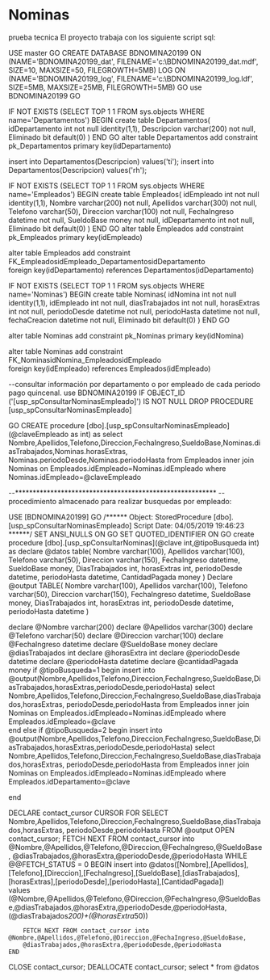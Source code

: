 # Nominas
prueba tecnica
El proyecto trabaja con los siguiente script sql:


USE master
GO
CREATE DATABASE BDNOMINA20199
ON
(NAME='BDNOMINA20199_dat',
FILENAME='c:\BDNOMINA20199_dat.mdf',
SIZE=10,
MAXSIZE=50,
FILEGROWTH=5MB)
LOG ON
(NAME='BDNOMINA20199_log',
FILENAME='c:\BDNOMINA20199_log.ldf',
SIZE=5MB,
MAXSIZE=25MB,
FILEGROWTH=5MB)
GO
use BDNOMINA20199
GO

IF NOT EXISTS (SELECT TOP 1 1 FROM sys.objects WHERE name='Departamentos')
BEGIN
create table Departamentos(
 idDepartamento int not null identity(1,1),
 Descripcion varchar(200) not null,
 Eliminado bit default(0)
)
END 
GO
alter table Departamentos
add constraint pk_Departamentos
primary key(idDepartamento)

insert into Departamentos(Descripcion) values('ti');
insert into Departamentos(Descripcion) values('rh');


IF NOT EXISTS (SELECT TOP 1 1 FROM sys.objects WHERE name='Empleados')
BEGIN
create table Empleados(
 idEmpleado int not null identity(1,1),
 Nombre varchar(200) not null,
 Apellidos varchar(300) not null,
 Telefono varchar(50),
 Direccion varchar(100) not null,
 FechaIngreso datetime not null,
 SueldoBase money not null,
 idDepartamento int not null,
 Eliminado bit default(0)
)
END 
GO
alter table Empleados
add constraint pk_Empleados
primary key(idEmpleado)

alter table Empleados
add constraint FK_EmpleadosidEmpleado_DepartamentosidDepartamento  
foreign key(idDepartamento) references Departamentos(idDepartamento)



IF NOT EXISTS (SELECT TOP 1 1 FROM sys.objects WHERE name='Nominas')
BEGIN
create table Nominas(
 idNomina int not null identity(1,1),
 idEmpleado int not null,
 diasTrabajados int not null,
 horasExtras int not null,
 periodoDesde datetime not null,
 periodoHasta datetime not null,
 fechaCreacion datetime not null,
 Eliminado bit default(0)
)
END 
GO

alter table Nominas
add constraint pk_Nominas
primary key(idNomina)

alter table Nominas
add constraint FK_NominasidNomina_EmpleadosidEmpleado  
foreign key(idEmpleado) references Empleados(idEmpleado)



--consultar información por departamento o por empleado de cada periodo pago quincenal.
use BDNOMINA20199
IF OBJECT_ID ('[usp_spConsultarNominasEmpleado]') IS NOT NULL
	DROP PROCEDURE [usp_spConsultarNominasEmpleado]
  
GO
CREATE procedure [dbo].[usp_spConsultarNominasEmpleado](@claveEmpleado as int)
as
select Nombre,Apellidos,Telefono,Direccion,FechaIngreso,SueldoBase,Nominas.diasTrabajados,Nominas.horasExtras,
Nominas.periodoDesde,Nominas.periodoHasta
from Empleados inner join Nominas
on Empleados.idEmpleado=Nominas.idEmpleado
where Nominas.idEmpleado=@claveEmpleado


--*********************************************************
--procedimiento almacenado para realizar busquedas por empleado:

USE [BDNOMINA20199]
GO
/****** Object:  StoredProcedure [dbo].[usp_spConsultarNominasEmpleado]    Script Date: 04/05/2019 19:46:23 ******/
SET ANSI_NULLS ON
GO
SET QUOTED_IDENTIFIER ON
GO
create procedure [dbo].[usp_spConsultarNominas](@clave int,@tipoBusqueda int)
as
declare @datos table(
Nombre varchar(100),
Apellidos varchar(100),
Telefono varchar(50),
Direccion varchar(150),
FechaIngreso datetime,
SueldoBase money,
DiasTrabajados int,
horasExtras int,
periodoDesde datetime,
periodoHasta datetime,
CantidadPagada money
)
Declare @output TABLE(
Nombre varchar(100),
Apellidos varchar(100),
Telefono varchar(50),
Direccion varchar(150),
FechaIngreso datetime,
SueldoBase money,
DiasTrabajados int,
horasExtras int,
periodoDesde datetime,
periodoHasta datetime
)

declare @Nombre varchar(200)
declare @Apellidos varchar(300)
declare @Telefono varchar(50)
declare @Direccion varchar(100)
declare @FechaIngreso datetime
declare @SueldoBase money
declare @diasTrabajados int
declare @horasExtra int
declare @periodoDesde datetime
declare @periodoHasta datetime
declare @cantidadPagada money
if @tipoBusqueda=1
begin
insert into @output(Nombre,Apellidos,Telefono,Direccion,FechaIngreso,SueldoBase,DiasTrabajados,horasExtras,periodoDesde,periodoHasta)
select Nombre,Apellidos,Telefono,Direccion,FechaIngreso,SueldoBase,diasTrabajados,horasExtras,
	periodoDesde,periodoHasta from Empleados inner join Nominas
	on Empleados.idEmpleado=Nominas.idEmpleado
	where Empleados.idEmpleado=@clave	 
end
else if @tipoBusqueda=2
begin
insert into @output(Nombre,Apellidos,Telefono,Direccion,FechaIngreso,SueldoBase,DiasTrabajados,horasExtras,periodoDesde,periodoHasta)
select Nombre,Apellidos,Telefono,Direccion,FechaIngreso,SueldoBase,diasTrabajados,horasExtras,
	periodoDesde,periodoHasta from Empleados inner join Nominas
	on Empleados.idEmpleado=Nominas.idEmpleado
	where Empleados.idDepartamento=@clave	  
 
end

	
DECLARE contact_cursor CURSOR FOR
SELECT Nombre,Apellidos,Telefono,Direccion,FechaIngreso,SueldoBase,diasTrabajados,horasExtras,
	periodoDesde,periodoHasta FROM @output
OPEN contact_cursor;
FETCH NEXT FROM contact_cursor into @Nombre,@Apellidos,@Telefono,@Direccion,@FechaIngreso,@SueldoBase,
@diasTrabajados,@horasExtra,@periodoDesde,@periodoHasta
WHILE @@FETCH_STATUS = 0
	BEGIN
		insert into
		@datos([Nombre],[Apellidos], [Telefono],[Direccion],[FechaIngreso],[SueldoBase],[diasTrabajados],[horasExtras],[periodoDesde],[periodoHasta],[CantidadPagada])      
	    values (@Nombre,@Apellidos,@Telefono,@Direccion,@FechaIngreso,@SueldoBase,@diasTrabajados,@horasExtra,@periodoDesde,@periodoHasta,(@diasTrabajados*200)+(@horasExtra*50))

		FETCH NEXT FROM contact_cursor into @Nombre,@Apellidos,@Telefono,@Direccion,@FechaIngreso,@SueldoBase,
        @diasTrabajados,@horasExtra,@periodoDesde,@periodoHasta
	END
CLOSE contact_cursor;
DEALLOCATE contact_cursor;
select * from @datos



